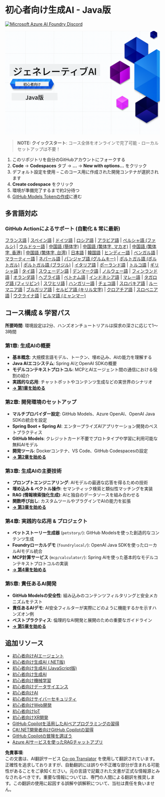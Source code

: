 <!--
CO_OP_TRANSLATOR_METADATA:
{
  "original_hash": "79df2d245c12d6b8ad57148fd049f106",
  "translation_date": "2025-07-23T12:03:45+00:00",
  "source_file": "README.md",
  "language_code": "ja"
}
-->
# 初心者向け生成AI - Java版
[![Microsoft Azure AI Foundry Discord](https://dcbadge.limes.pink/api/server/ByRwuEEgH4)](https://discord.com/invite/ByRwuEEgH4)

![初心者向け生成AI - Java版](../../translated_images/beg-genai-series.61edc4a6b2cc54284fa2d70eda26dc0ca2669e26e49655b842ea799cd6e16d2a.ja.png)

> **NOTE: クイックスタート**: コース全体をオンラインで完了可能 - ローカルセットアップは不要！
1. このリポジトリを自分のGitHubアカウントにフォークする
2. **Code** → **Codespaces** タブ → **...** → **New with options...** をクリック
3. デフォルト設定を使用 – このコース用に作成された開発コンテナが選択されます
4. **Create codespace** をクリック
5. 環境が準備完了するまで約2分待つ
6. [GitHub Models Tokenの作成](./02-SetupDevEnvironment/README.md#step-2-create-a-github-personal-access-token)に進む

## 多言語対応

### GitHub Actionによるサポート (自動化 & 常に最新)

[フランス語](../fr/README.md) | [スペイン語](../es/README.md) | [ドイツ語](../de/README.md) | [ロシア語](../ru/README.md) | [アラビア語](../ar/README.md) | [ペルシャ語 (ファルシ)](../fa/README.md) | [ウルドゥー語](../ur/README.md) | [中国語 (簡体字)](../zh/README.md) | [中国語 (繁体字, マカオ)](../mo/README.md) | [中国語 (繁体字, 香港)](../hk/README.md) | [中国語 (繁体字, 台湾)](../tw/README.md) | [日本語](./README.md) | [韓国語](../ko/README.md) | [ヒンディー語](../hi/README.md) | [ベンガル語](../bn/README.md) | [マラーティー語](../mr/README.md) | [ネパール語](../ne/README.md) | [パンジャブ語 (グルムキー)](../pa/README.md) | [ポルトガル語 (ポルトガル)](../pt/README.md) | [ポルトガル語 (ブラジル)](../br/README.md) | [イタリア語](../it/README.md) | [ポーランド語](../pl/README.md) | [トルコ語](../tr/README.md) | [ギリシャ語](../el/README.md) | [タイ語](../th/README.md) | [スウェーデン語](../sv/README.md) | [デンマーク語](../da/README.md) | [ノルウェー語](../no/README.md) | [フィンランド語](../fi/README.md) | [オランダ語](../nl/README.md) | [ヘブライ語](../he/README.md) | [ベトナム語](../vi/README.md) | [インドネシア語](../id/README.md) | [マレー語](../ms/README.md) | [タガログ語 (フィリピン)](../tl/README.md) | [スワヒリ語](../sw/README.md) | [ハンガリー語](../hu/README.md) | [チェコ語](../cs/README.md) | [スロバキア語](../sk/README.md) | [ルーマニア語](../ro/README.md) | [ブルガリア語](../bg/README.md) | [セルビア語 (キリル文字)](../sr/README.md) | [クロアチア語](../hr/README.md) | [スロベニア語](../sl/README.md) | [ウクライナ語](../uk/README.md) | [ビルマ語 (ミャンマー)](../my/README.md)

## コース構成 & 学習パス

**所要時間**: 環境設定は2分、ハンズオンチュートリアルは探求の深さに応じて1～3時間

### **第1章: 生成AIの概要**
- **基本概念**: 大規模言語モデル、トークン、埋め込み、AIの能力を理解する
- **Java AIエコシステム**: Spring AIとOpenAI SDKの概要
- **モデルコンテキストプロトコル**: MCPとAIエージェント間の通信における役割の紹介
- **実践的な応用**: チャットボットやコンテンツ生成などの実世界のシナリオ
- **[→ 第1章を始める](./01-IntroToGenAI/README.md)**

### **第2章: 開発環境のセットアップ**
- **マルチプロバイダー設定**: GitHub Models、Azure OpenAI、OpenAI Java SDKの統合を設定
- **Spring Boot + Spring AI**: エンタープライズAIアプリケーション開発のベストプラクティス
- **GitHub Models**: クレジットカード不要でプロトタイプや学習に利用可能な無料AIモデル
- **開発ツール**: Dockerコンテナ、VS Code、GitHub Codespacesの設定
- **[→ 第2章を始める](./02-SetupDevEnvironment/README.md)**

### **第3章: 生成AIの主要技術**
- **プロンプトエンジニアリング**: AIモデルの最適な応答を得るための技術
- **埋め込み & ベクトル操作**: セマンティック検索と類似性マッチングを実装
- **RAG (情報検索強化生成)**: AIと独自のデータソースを組み合わせる
- **関数呼び出し**: カスタムツールやプラグインでAIの能力を拡張
- **[→ 第3章を始める](./03-CoreGenerativeAITechniques/README.md)**

### **第4章: 実践的な応用 & プロジェクト**
- **ペットストーリー生成器** (`petstory/`): GitHub Modelsを使った創造的なコンテンツ生成
- **Foundryローカルデモ** (`foundrylocal/`): OpenAI Java SDKを使ったローカルAIモデル統合
- **MCP計算サービス** (`mcp/calculator/`): Spring AIを使った基本的なモデルコンテキストプロトコルの実装
- **[→ 第4章を始める](./04-PracticalSamples/README.md)**

### **第5章: 責任あるAI開発**
- **GitHub Modelsの安全性**: 組み込みのコンテンツフィルタリングと安全メカニズムをテスト
- **責任あるAIデモ**: AI安全フィルターが実際にどのように機能するかを示すハンズオン例
- **ベストプラクティス**: 倫理的なAI開発と展開のための重要なガイドライン
- **[→ 第5章を始める](./05-ResponsibleGenAI/README.md)**

## 追加リソース

- [初心者向けAIエージェント](https://github.com/microsoft/ai-agents-for-beginners)
- [初心者向け生成AI (.NET版)](https://github.com/microsoft/Generative-AI-for-beginners-dotnet)
- [初心者向け生成AI (JavaScript版)](https://github.com/microsoft/generative-ai-with-javascript)
- [初心者向け生成AI](https://github.com/microsoft/generative-ai-for-beginners)
- [初心者向け機械学習](https://aka.ms/ml-beginners)
- [初心者向けデータサイエンス](https://aka.ms/datascience-beginners)
- [初心者向けAI](https://aka.ms/ai-beginners)
- [初心者向けサイバーセキュリティ](https://github.com/microsoft/Security-101)
- [初心者向けWeb開発](https://aka.ms/webdev-beginners)
- [初心者向けIoT](https://aka.ms/iot-beginners)
- [初心者向けXR開発](https://github.com/microsoft/xr-development-for-beginners)
- [GitHub Copilotを活用したAIペアプログラミングの習得](https://aka.ms/GitHubCopilotAI)
- [C#/.NET開発者向けGitHub Copilotの習得](https://github.com/microsoft/mastering-github-copilot-for-dotnet-csharp-developers)
- [GitHub Copilotの冒険を選ぼう](https://github.com/microsoft/CopilotAdventures)
- [Azure AIサービスを使ったRAGチャットアプリ](https://github.com/Azure-Samples/azure-search-openai-demo-java)

**免責事項**:  
この文書は、AI翻訳サービス [Co-op Translator](https://github.com/Azure/co-op-translator) を使用して翻訳されています。正確性を追求しておりますが、自動翻訳には誤りや不正確な部分が含まれる可能性があることをご承知ください。元の言語で記載された文書が正式な情報源とみなされるべきです。重要な情報については、専門の人間による翻訳を推奨します。この翻訳の使用に起因する誤解や誤解釈について、当社は責任を負いません。